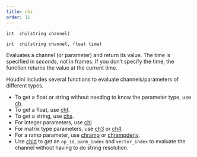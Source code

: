 ```yaml
---
title: chi
order: 11
---
```

`int  chi(string channel)`

`int  chi(string channel, float time)`

Evaluates a channel (or parameter) and return its value. The time is specified in *seconds*, not in frames. If you don’t specify the time, the function returns the value at the current time.

Houdini includes several functions to evaluate channels/parameters of different types.

- To get a float or string without needing to know the parameter type, use [ch](./ch "Evaluates a channel (or parameter) and return its value.").
- To get a float, use [chf](./chf "Evaluates a channel (or parameter) and return its value.").
- To get a string, use [chs](./chs "Evaluates a channel (or parameter) and return its value.").
- For integer parameters, use [chi](./chi "Evaluates a channel (or parameter) and return its value.")
- For matrix type parameters, use [ch3](./ch3 "Evaluates a channel (or parameter) and return its value.") or [ch4](./ch4 "Evaluates a channel (or parameter) and return its value.").
- For a ramp parameter, use [chramp](./chramp "Evaluates a ramp parameter and return its value.") or [chrampderiv](./chrampderiv "Evaluates the derivative of a parm parameter with respect to position.").
- Use [chid](./chid "Resolves a channel string (or parameter) and return op_id, parm_index and vector_index.") to get an `op_id`, `parm_index` and `vector_index` to evaluate the channel without having to do string resolution.
